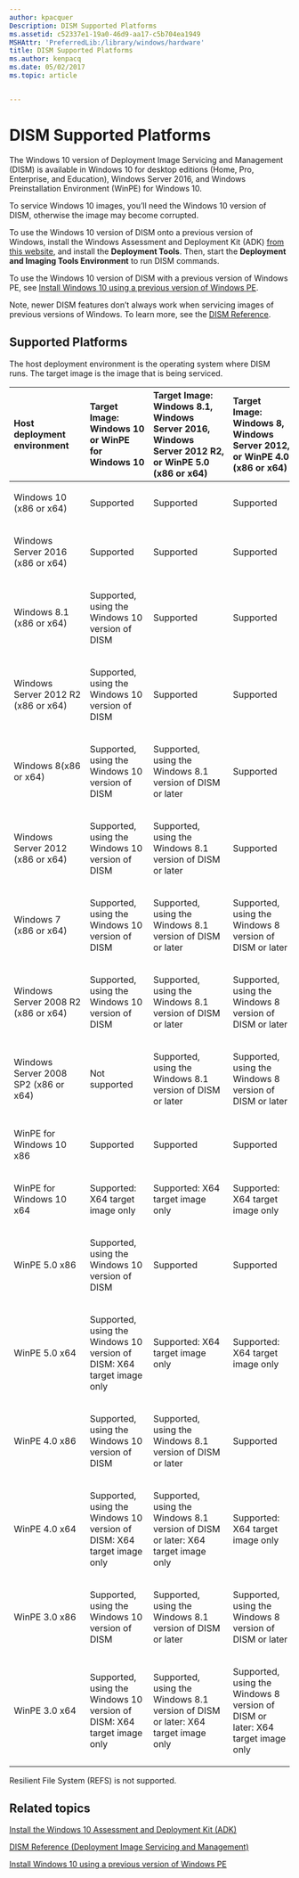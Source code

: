 ```yaml
---
author: kpacquer
Description: DISM Supported Platforms
ms.assetid: c52337e1-19a0-46d9-aa17-c5b704ea1949
MSHAttr: 'PreferredLib:/library/windows/hardware'
title: DISM Supported Platforms
ms.author: kenpacq
ms.date: 05/02/2017
ms.topic: article


---
```


# DISM Supported Platforms


The Windows 10 version of Deployment Image Servicing and Management (DISM) is available in Windows 10 for desktop editions (Home, Pro, Enterprise, and Education), Windows Server 2016, and Windows Preinstallation Environment (WinPE) for Windows 10.

To service Windows 10 images, you’ll need the Windows 10 version of DISM, otherwise the image may become corrupted.

To use the Windows 10 version of DISM onto a previous version of Windows, install the Windows Assessment and Deployment Kit (ADK) [from this website](http://go.microsoft.com/fwlink/p/?LinkId=526803), and install the **Deployment Tools**. Then, start the **Deployment and Imaging Tools Environment** to run DISM commands.

To use the Windows 10 version of DISM with a previous version of Windows PE, see [Install Windows 10 using a previous version of Windows PE](copy-dism-to-another-computer.md).

Note, newer DISM features don’t always work when servicing images of previous versions of Windows. To learn more, see the [DISM Reference](dism-reference--deployment-image-servicing-and-management.md).

## <span id="DTSP_DISM"></span><span id="dtsp_dism"></span>Supported Platforms


The host deployment environment is the operating system where DISM runs. The target image is the image that is being serviced.

<table>
<colgroup>
<col width="20%" />
<col width="20%" />
<col width="20%" />
<col width="20%" />
<col width="20%" />
</colgroup>
<thead>
<tr class="header">
<th align="left">Host deployment environment</th>
<th align="left">Target Image: Windows 10 or WinPE for Windows 10</th>
<th align="left">Target Image: Windows 8.1, Windows Server 2016, Windows Server 2012 R2, or WinPE 5.0 (x86 or x64)</th>
<th align="left">Target Image: Windows 8, Windows Server 2012, or WinPE 4.0 (x86 or x64)</th>
<th align="left">Target Image: Windows 7, Windows Server 2008 R2, or WinPE 3.0 (x86 or x64)</th>
</tr>
</thead>
<tbody>
<tr class="odd">
<td align="left"><p>Windows 10 (x86 or x64)</p></td>
<td align="left"><p>Supported</td>
<td align="left"><p>Supported</p></td>
<td align="left"><p>Supported</p></td>
<td align="left"><p>Supported</p></td>
</tr>
<tr class="even">
<td align="left"><p>Windows Server 2016 (x86 or x64)</p></td>
<td align="left"><p>Supported</td>
<td align="left"><p>Supported</p></td>
<td align="left"><p>Supported</p></td>
<td align="left"><p>Supported</p></td>
</tr>
<tr class="odd">
<td align="left"><p>Windows 8.1 (x86 or x64)</p></td>
<td align="left"><p>Supported, using the Windows 10 version of DISM</td>
<td align="left"><p>Supported</p></td>
<td align="left"><p>Supported</p></td>
<td align="left"><p>Supported</p></td>
</tr>
<tr class="even">
<td align="left"><p>Windows Server 2012 R2 (x86 or x64)</p></td>
<td align="left"><p>Supported, using the Windows 10 version of DISM</td>
<td align="left"><p>Supported</p></td>
<td align="left"><p>Supported</p></td>
<td align="left"><p>Supported</p></td>
</tr>
<tr class="odd">
<td align="left"><p>Windows 8(x86 or x64)</p></td>
<td align="left"><p>Supported, using the Windows 10 version of DISM</td>
<td align="left"><p>Supported, using the Windows 8.1 version of DISM or later</p></td>
<td align="left"><p>Supported</p></td>
<td align="left"><p>Supported</p></td>
</tr>
<tr class="even">
<td align="left"><p>Windows Server 2012 (x86 or x64)</p></td>
<td align="left"><p>Supported, using the Windows 10 version of DISM</td>
<td align="left"><p>Supported, using the Windows 8.1 version of DISM or later</p></td>
<td align="left"><p>Supported</p></td>
<td align="left"><p>Supported</p></td>
</tr>
<tr class="odd">
<td align="left"><p>Windows 7 (x86 or x64)</p></td>
<td align="left"><p>Supported, using the Windows 10 version of DISM</td>
<td align="left"><p>Supported, using the Windows 8.1 version of DISM or later</p></td>
<td align="left"><p>Supported, using the Windows 8 version of DISM or later</p></td>
<td align="left"><p>Supported</p></td>
</tr>
<tr class="even">
<td align="left"><p>Windows Server 2008 R2 (x86 or x64)</p></td>
<td align="left"><p>Supported, using the Windows 10 version of DISM</td>
<td align="left"><p>Supported, using the Windows 8.1 version of DISM or later</p></td>
<td align="left"><p>Supported, using the Windows 8 version of DISM or later</p></td>
<td align="left"><p>Supported</p></td>
</tr>
<tr class="odd">
<td align="left"><p>Windows Server 2008 SP2 (x86 or x64)</p></td>
<td align="left"><p>Not supported</td>
<td align="left"><p>Supported, using the Windows 8.1 version of DISM or later</p></td>
<td align="left"><p>Supported, using the Windows 8 version of DISM or later</p></td>
<td align="left"><p>Supported</p></td>
</tr>
<tr class="even">
<td align="left"><p>WinPE for Windows 10 x86</p></td>
<td align="left"><p>Supported</td>
<td align="left"><p>Supported</p></td>
<td align="left"><p>Supported</p></td>
<td align="left"><p>Supported</p></td>
</tr>
<tr class="odd">
<td align="left"><p>WinPE for Windows 10 x64</p></td>
<td align="left">Supported: X64 target image only</td>
<td align="left"><p>Supported: X64 target image only</p></td>
<td align="left"><p>Supported: X64 target image only</p></td>
<td align="left"><p>Supported: X64 target image only</p></td>
</tr>
<tr class="even">
<td align="left"><p>WinPE 5.0 x86</p></td>
<td align="left"><p>Supported, using the Windows 10 version of DISM</td>
<td align="left"><p>Supported</p></td>
<td align="left"><p>Supported</p></td>
<td align="left"><p>Supported</p></td>
</tr>
<tr class="odd">
<td align="left"><p>WinPE 5.0 x64</p></td>
<td align="left"><p>Supported, using the Windows 10 version of DISM: X64 target image only</td>
<td align="left"><p>Supported: X64 target image only</p></td>
<td align="left"><p>Supported: X64 target image only</p></td>
<td align="left"><p>Supported: X64 target image only</p></td>
</tr>
<tr class="even">
<td align="left"><p>WinPE 4.0 x86</p></td>
<td align="left"><p>Supported, using the Windows 10 version of DISM</td>
<td align="left"><p>Supported, using the Windows 8.1 version of DISM or later</p></td>
<td align="left"><p>Supported</p></td>
<td align="left"><p>Supported</p></td>
</tr>
<tr class="odd">
<td align="left"><p>WinPE 4.0 x64</p></td>
<td align="left"><p>Supported, using the Windows 10 version of DISM: X64 target image only</td>
<td align="left"><p>Supported, using the Windows 8.1 version of DISM or later: X64 target image only</p></td>
<td align="left"><p>Supported: X64 target image only</p></td>
<td align="left"><p>Supported: X64 target image only</p></td>
</tr>
<tr class="even">
<td align="left"><p>WinPE 3.0 x86</p></td>
<td align="left"><p>Supported, using the Windows 10 version of DISM</td>
<td align="left"><p>Supported, using the Windows 8.1 version of DISM or later</p></td>
<td align="left"><p>Supported, using the Windows 8 version of DISM or later</p></td>
<td align="left"><p>Supported</p></td>
</tr>
<tr class="odd">
<td align="left"><p>WinPE 3.0 x64</p></td>
<td align="left"><p>Supported, using the Windows 10 version of DISM: X64 target image only</td>
<td align="left"><p>Supported, using the Windows 8.1 version of DISM or later: X64 target image only</p></td>
<td align="left"><p>Supported, using the Windows 8 version of DISM or later: X64 target image only</p></td>
<td align="left"><p>Supported: X64 target image only</p></td>
</tr>
</tbody>
</table>

 

Resilient File System (REFS) is not supported.

## <span id="related_topics"></span>Related topics


[Install the Windows 10 Assessment and Deployment Kit (ADK)](http://go.microsoft.com/fwlink/p/?LinkId=526803)

[DISM Reference (Deployment Image Servicing and Management)](dism-reference--deployment-image-servicing-and-management.md)

[Install Windows 10 using a previous version of Windows PE](copy-dism-to-another-computer.md)

 

 






